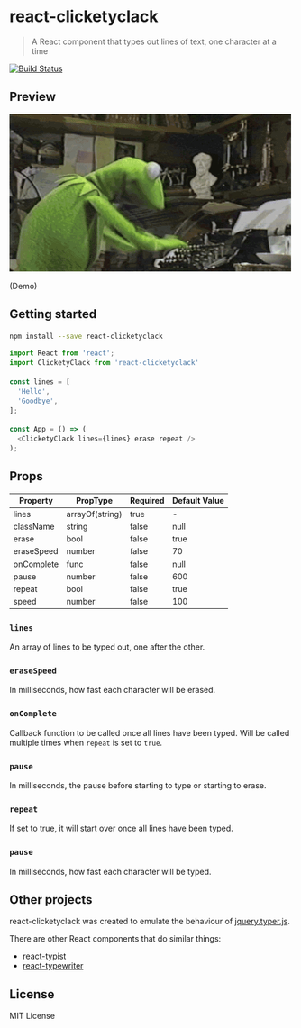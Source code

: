 # react-clicketyclack

> A React component that types out lines of text, one character at a time

[![Build Status](https://travis-ci.org/tvooo/react-clicketyclack.svg?branch=master)](https://travis-ci.org/tvooo/react-clicketyclack)

## Preview

![Kermit typing it out for you](https://github.com/tvooo/react-clicketyclack/raw/master/docs/kermit.gif)

(Demo)

## Getting started

```sh
npm install --save react-clicketyclack
```

```js
import React from 'react';
import ClicketyClack from 'react-clicketyclack'

const lines = [
  'Hello',
  'Goodbye',
];

const App = () => (
  <ClicketyClack lines={lines} erase repeat />
);
```

## Props

| Property            | PropType               | Required | Default Value |
| ------------------- | ---------------------- | -------- | ------------- |
| lines               | arrayOf(string)        | true     | -             |
| className           | string                 | false    | null          |
| erase               | bool                   | false    | true          |
| eraseSpeed          | number                 | false    | 70            |
| onComplete          | func                   | false    | null          |
| pause               | number                 | false    | 600           |
| repeat              | bool                   | false    | true          |
| speed               | number                 | false    | 100           |

### `lines`

An array of lines to be typed out, one after the other.

### `eraseSpeed`

In milliseconds, how fast each character will be erased.

### `onComplete`

Callback function to be called once all lines have been typed. Will be called multiple times when `repeat` is set
to `true`.

### `pause`

In milliseconds, the pause before starting to type or starting to erase.

### `repeat`

If set to true, it will start over once all lines have been typed.

### `pause`

In milliseconds, how fast each character will be typed.

## Other projects

react-clicketyclack was created to emulate the behaviour of [jquery.typer.js](https://github.com/layervault/jquery.typer.js).

There are other React components that do similar things:

- [react-typist](https://github.com/jstejada/react-typist)
- [react-typewriter](https://github.com/ianbjorndilling/react-typewriter)

## License

MIT License
